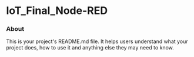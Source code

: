 IoT_Final_Node-RED
==================

### About

This is your project's README.md file. It helps users understand what your
project does, how to use it and anything else they may need to know.